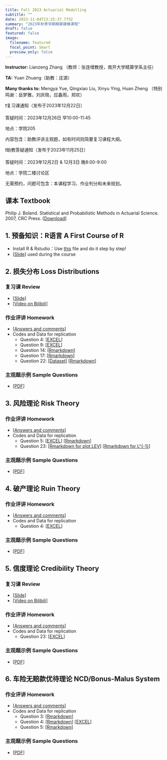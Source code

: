 ```yaml
---
title: Fall 2023 Actuarial Modelling
subtitle: ""
date: 2023-11-04T13:25:37.775Z
summary: "2023年秋季学期精算建模课程"
draft: false
featured: false
image:
  filename: featured
  focal_point: Smart
  preview_only: false
---
```

<b>Instructor:</b> Lianzeng Zhang （教师：张连增教授，南开大学精算学系主任）

<b>TA:</b> Yuan Zhuang（助教：庄源）

<b>Many thanks to:</b> Mengya Yue, Qingxiao Liu, Xinyu Ying, Huan Zheng （特别鸣谢：岳梦雅，刘庆晓，应鑫雨，郑欢）

<p>&#10071;复习课通知（发布于2023年12月22日）</p>

答疑时间：2023年12月26日 早10:00-11:45

地点：学院205

内容包含：助教评讲主观题，如有时间则简要复习课程大纲。

<p>&#10071;助教答疑通知（发布于2023年11月25日）</p>

答疑时间：2023年12月2日 & 12月3日 晚8:00-9:00

地点：学院二楼讨论区

无需预约，问题可包含：本课程学习、作业判分和未来规划。

## 课本 Textbook
Philip J. Boland. Statistical and Probabilistic Methods in
Actuarial Science. 2007, CRC Press. [[Download](https://lianzengzhang.xyz/uploads/Actuarial_Modelling/Statistical%20and%20Probabilistic%20Methods%20in%20Actuarial%20Science.pdf)]

## 1. 预备知识：R语言 A First Course of R
* Install R & Rstudio：Use [this](https://lianzengzhang.xyz/uploads/Actuarial_Modelling/Base_R/Install_R.pdf) file and do it step by step!
* [[Slide](https://lianzengzhang.xyz/uploads/Actuarial_Modelling/Base_R/BasicR.pdf)] used during the course

## 2. 损失分布 Loss Distributions
### 复习课 Review
* [[Slide](https://lianzengzhang.xyz/uploads/Actuarial_Modelling/Chap_2/Review_Actuarial_Modelling_Chap_2.pdf)] 
* [[Video on Bilibili](https://www.bilibili.com/video/BV1Ua4y1r7uL/)]
### 作业评讲 Homework
* [[Answers and comments](https://lianzengzhang.xyz/uploads/Actuarial_Modelling/Chap_2/Actuarial_Modelling_Answers_Chap_2.pdf)]
* Codes and Data for replication
  * Question 4: [[EXCEL](https://lianzengzhang.xyz/uploads/Actuarial_Modelling/Chap_2/Chap_2_Qusetion_4.xlsx)]
  * Question 9: [[EXCEL](https://lianzengzhang.xyz/uploads/Actuarial_Modelling/Chap_2/Chap_2_Qusetion_9.xlsx)]
  * Question 14: [[Rmarkdown](https://lianzengzhang.xyz/uploads/Actuarial_Modelling/Chap_2/Chap_2_Question_14.Rmd)]
  * Question 17: [[Rmarkdown](https://lianzengzhang.xyz/uploads/Actuarial_Modelling/Chap_2/Chap_2_Question_17.Rmd)]
  * Question 22: [[Dataset](https://lianzengzhang.xyz/uploads/Actuarial_Modelling/Chap_2/Chap_2_Dataset_Theft.xlsx)] [[Rmarkdown](https://lianzengzhang.xyz/uploads/Actuarial_Modelling/Chap_2/Chap_2_Question_22.Rmd)]
### 主观题示例 Sample Questions
* [[PDF](https://lianzengzhang.xyz/uploads/Actuarial_Modelling/Chap_2/Actuarial_Modelling_Chap2_Candidate_Questions.pdf)] 

## 3. 风险理论 Risk Theory
### 作业评讲 Homework
* [[Answers and comments](https://lianzengzhang.xyz/uploads/Actuarial_Modelling/Chap_3/Actuarial_Modelling_Answers_Chap_3.pdf)]
* Codes and Data for replication
  * Question 5: [[EXCEL](https://lianzengzhang.xyz/uploads/Actuarial_Modelling/Chap_3/Chap_3_Qusetion_5.xlsx)] [[Rmarkdown](https://lianzengzhang.xyz/uploads/Actuarial_Modelling/Chap_3/Chap_3_Question_5.Rmd)]
  * Question 23: [[Rmarkdown for plot LEV](https://lianzengzhang.xyz/uploads/Actuarial_Modelling/Chap_3/Chap_3_Question_23_LEV.Rmd)] [[Rmarkdown for L^{-1}](https://lianzengzhang.xyz/uploads/Actuarial_Modelling/Chap_3/Chap_3_Question_23_M_star.Rmd)]
### 主观题示例 Sample Questions
* [[PDF](https://lianzengzhang.xyz/uploads/Actuarial_Modelling/Chap_3/Actuarial_Modelling_Chap3_Candidate_Questions.pdf)] 

## 4. 破产理论 Ruin Theory
### 作业评讲 Homework
* [[Answers and comments](https://lianzengzhang.xyz/uploads/Actuarial_Modelling/Chap_4/Actuarial_Modelling_Answers_Chap_4.pdf)]
* Codes and Data for replication
  * Question 4: [[EXCEL](https://lianzengzhang.xyz/uploads/Actuarial_Modelling/Chap_4/Chap_4_Qusetion_4.xlsx)]
### 主观题示例 Sample Questions
* [[PDF](https://lianzengzhang.xyz/uploads/Actuarial_Modelling/Chap_4/Actuarial_Modelling_Chap4_Candidate_Questions.pdf)] 

## 5. 信度理论 Credibility Theory
### 复习课 Review
* [[Slide](https://lianzengzhang.xyz/uploads/Actuarial_Modelling/Chap_5/Review_Actuarial_Modelling_Chap_5.pdf)] 
* [[Video on Bilibili](https://www.bilibili.com/video/BV1gw41157GF/)]
### 作业评讲 Homework
* [[Answers and comments](https://lianzengzhang.xyz/uploads/Actuarial_Modelling/Chap_5/Actuarial_Modelling_Answers_Chap_5.pdf)]
* Codes and Data for replication
  * Question 23: [[EXCEL](https://lianzengzhang.xyz/uploads/Actuarial_Modelling/Chap_5/Chap_5_Qusetion_23.xlsx)]
### 主观题示例 Sample Questions
* [[PDF](https://lianzengzhang.xyz/uploads/Actuarial_Modelling/Chap_5/Actuarial_Modelling_Chap5_Candidate_Questions.pdf)] 

## 6. 车险无赔款优待理论 NCD/Bonus-Malus System
### 作业评讲 Homework
* [[Answers and comments](https://lianzengzhang.xyz/uploads/Actuarial_Modelling/Chap_6/Actuarial_Modelling_Answers_Chap_6.pdf)]
* Codes and Data for replication
  * Question 3: [[Rmarkdown](https://lianzengzhang.xyz/uploads/Actuarial_Modelling/Chap_6/Chap_6_Question_3.Rmd)]
  * Question 4: [[Rmarkdown](https://lianzengzhang.xyz/uploads/Actuarial_Modelling/Chap_6/Chap_6_Question_4.Rmd)] [[EXCEL](https://lianzengzhang.xyz/uploads/Actuarial_Modelling/Chap_6/Chap_6_Question_4.xlsx)]
  * Question 5: [[Rmarkdown](https://lianzengzhang.xyz/uploads/Actuarial_Modelling/Chap_6/Chap_6_Question_5.Rmd)]
### 主观题示例 Sample Questions
* [[PDF](https://lianzengzhang.xyz/uploads/Actuarial_Modelling/Chap_6/Actuarial_Modelling_Chap6_Candidate_Questions.pdf)] 